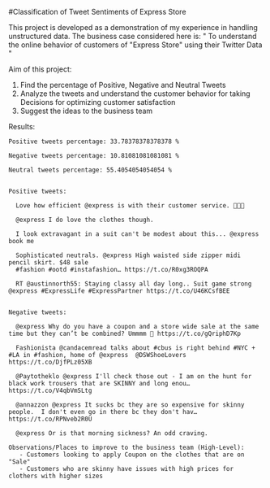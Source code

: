 #Classification of Tweet Sentiments of Express Store

This project is developed as a demonstration of my experience in handling unstructured data. The business case considered here is:
" To understand the online behavior of customers of "Express Store" using their Twitter Data "

Aim of this project:
1) Find the percentage of Positive, Negative and Neutral Tweets
2) Analyze the tweets and understand the customer behavior for taking Decisions for optimizing customer satisfaction
3) Suggest the ideas to the business team


Results:

    Positive tweets percentage: 33.78378378378378 %

    Negative tweets percentage: 10.81081081081081 %

    Neutral tweets percentage: 55.4054054054054 %


    Positive tweets:

      Love how efficient @express is with their customer service. 👍🏾😃

      @express I do love the clothes though.

      I look extravagant in a suit can't be modest about this... @express book me

      Sophisticated neutrals. @express High waisted side zipper midi pencil skirt. $48 sale
      #fashion #ootd #instafashion… https://t.co/R0xg3ROQPA

      RT @austinnorth55: Staying classy all day long.. Suit game strong @express #ExpressLife #ExpressPartner https://t.co/U46KCsfBEE


    Negative tweets:

      @express Why do you have a coupon and a store wide sale at the same time but they can’t be combined? Ummmm 🤔 https://t.co/gQriphD7Kp

      Fashionista @candacemread talks about #cbus is right behind #NYC + #LA in #fashion, home of @express  @DSWShoeLovers https://t.co/DjfPLz05XB

      @Paytotheklo @express I'll check those out - I am on the hunt for black work trousers that are SKINNY and long enou… https://t.co/V4qbVmSLtg

      @annazzon @express It sucks bc they are so expensive for skinny people.  I don't even go in there bc they don't hav… https://t.co/RPNveb2R0U

      @express Or is that morning sickness? An odd craving.

    Observations/Places to improve to the business team (High-Level):
       - Customers looking to apply Coupon on the clothes that are on "Sale"
       - Customers who are skinny have issues with high prices for clothers with higher sizes
       
